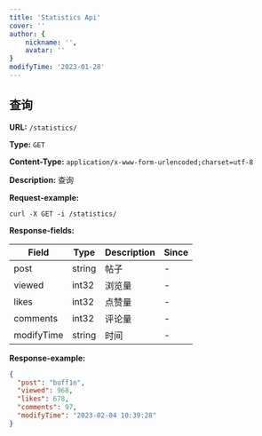 ```yaml
---
title: 'Statistics Api'
cover: ''
author: {
    nickname: '',
    avatar: ''
}
modifyTime: '2023-01-28'
---
```


## 查询
**URL:** `/statistics/`

**Type:** `GET`

**Content-Type:** `application/x-www-form-urlencoded;charset=utf-8`

**Description:** 查询

**Request-example:**
```accesslog
curl -X GET -i /statistics/
```
**Response-fields:**

Field | Type|Description|Since
---|---|---|---
post|string|帖子|-
viewed|int32|浏览量|-
likes|int32|点赞量|-
comments|int32|评论量|-
modifyTime|string|时间|-

**Response-example:**
```json
{
  "post": "buff1n",
  "viewed": 968,
  "likes": 678,
  "comments": 97,
  "modifyTime": "2023-02-04 10:39:28"
}
```

